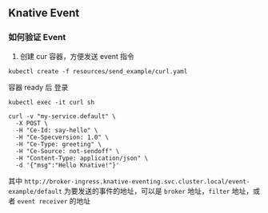 ## Knative Event

### 如何验证 Event

1. 创建 cur 容器，方便发送 event 指令

`kubectl create -f resources/send_example/curl.yaml`

容器 ready 后 登录

`kubectl exec -it curl sh`

```shell
curl -v "my-service.default" \
  -X POST \
  -H "Ce-Id: say-hello" \
  -H "Ce-Specversion: 1.0" \
  -H "Ce-Type: greeting" \
  -H "Ce-Source: not-sendoff" \
  -H "Content-Type: application/json" \
  -d '{"msg":"Hello Knative!"}'
```

其中 `http://broker-ingress.knative-eventing.svc.cluster.local/event-example/default` 为要发送的事件的地址，可以是 `broker` 地址，`filter` 地址，或者 `event receiver` 的地址